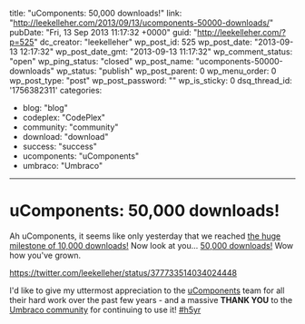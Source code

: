 title: "uComponents: 50,000 downloads!"
link: "http://leekelleher.com/2013/09/13/ucomponents-50000-downloads/"
pubDate: "Fri, 13 Sep 2013 11:17:32 +0000"
guid: "http://leekelleher.com/?p=525"
dc_creator: "leekelleher"
wp_post_id: 525
wp_post_date: "2013-09-13 12:17:32"
wp_post_date_gmt: "2013-09-13 11:17:32"
wp_comment_status: "open"
wp_ping_status: "closed"
wp_post_name: "ucomponents-50000-downloads"
wp_status: "publish"
wp_post_parent: 0
wp_menu_order: 0
wp_post_type: "post"
wp_post_password: ""
wp_is_sticky: 0
dsq_thread_id: '1756382311'
categories:
  - blog: "blog"
  - codeplex: "CodePlex"
  - community: "community"
  - download: "download"
  - success: "success"
  - ucomponents: "uComponents"
  - umbraco: "Umbraco"

---

# uComponents: 50,000 downloads!

Ah uComponents, it seems like only yesterday that we reached <a href="http://leekelleher.com/2011/09/07/ucomponents-100-karma-votes-and-10000-downloads/">the huge milestone of 10,000 downloads!</a> Now look at you... <a href="http://our.umbraco.org/projects/backoffice-extensions/ucomponents">50,000 downloads!</a> Wow how you've grown.

https://twitter.com/leekelleher/status/377733514034024448

I'd like to give my uttermost appreciation to the <a href="http://ucomponents.org/">uComponents</a> team for all their hard work over the past few years - and a massive <strong>THANK YOU</strong> to the <a href="http://our.umbraco.org/">Umbraco community</a> for continuing to use it! <a href="http://h5yr.com">#h5yr</a>